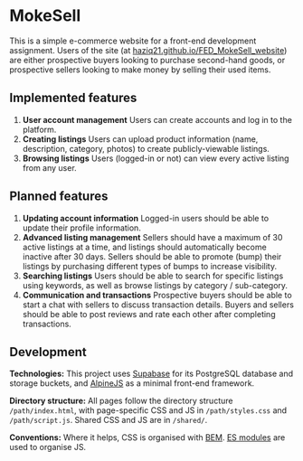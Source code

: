# MokeSell

This is a simple e-commerce website for a front-end development assignment. Users of the site (at [haziq21.github.io/FED_MokeSell_website](https://haziq21.github.io/FED_MokeSell_website/)) are either prospective buyers looking to purchase second-hand goods, or prospective sellers looking to make money by selling their used items.

## Implemented features

1. **User account management**
   Users can create accounts and log in to the platform.
2. **Creating listings**
   Users can upload product information (name, description, category, photos) to create publicly-viewable listings.
3. **Browsing listings**
   Users (logged-in or not) can view every active listing from any user.

## Planned features

1. **Updating account information**
   Logged-in users should be able to update their profile information.
2. **Advanced listing management**
   Sellers should have a maximum of 30 active listings at a time, and listings should automatically become inactive after 30 days. Sellers should be able to promote (bump) their listings by purchasing different types of bumps to increase visibility.
3. **Searching listings**
   Users should be able to search for specific listings using keywords, as well as browse listings by category / sub-category.
4. **Communication and transactions**
   Prospective buyers should be able to start a chat with sellers to discuss transaction details. Buyers and sellers should be able to post reviews and rate each other after completing transactions.

## Development

**Technologies:** This project uses [Supabase](https://supabase.com/) for its PostgreSQL database and storage buckets, and [AlpineJS](https://alpinejs.dev/) as a minimal front-end framework.

**Directory structure:** All pages follow the directory structure `/path/index.html`, with page-specific CSS and JS in `/path/styles.css` and `/path/script.js`. Shared CSS and JS are in `/shared/`.

**Conventions:** Where it helps, CSS is organised with [BEM](https://getbem.com/introduction/). [ES modules](https://developer.mozilla.org/en-US/docs/Web/JavaScript/Guide/Modules) are used to organise JS.

